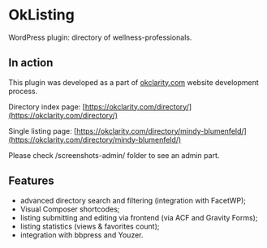 # OkListing

WordPress plugin: directory of wellness-professionals.

## In action

This plugin was developed as a part of [okclarity.com](https://okclarity.com/) website development process. 

Directory index page:
[https://okclarity.com/directory/](https://okclarity.com/directory/)

Single listing page:
[https://okclarity.com/directory/mindy-blumenfeld/](https://okclarity.com/directory/mindy-blumenfeld/)

Please check /screenshots-admin/ folder to see an admin part.

## Features


- advanced directory search and filtering (integration with FacetWP);
- Visual Composer shortcodes;
- listing submitting and editing via frontend (via ACF and Gravity Forms);
- listing statistics (views & favorites count);
- integration with bbpress and Youzer.